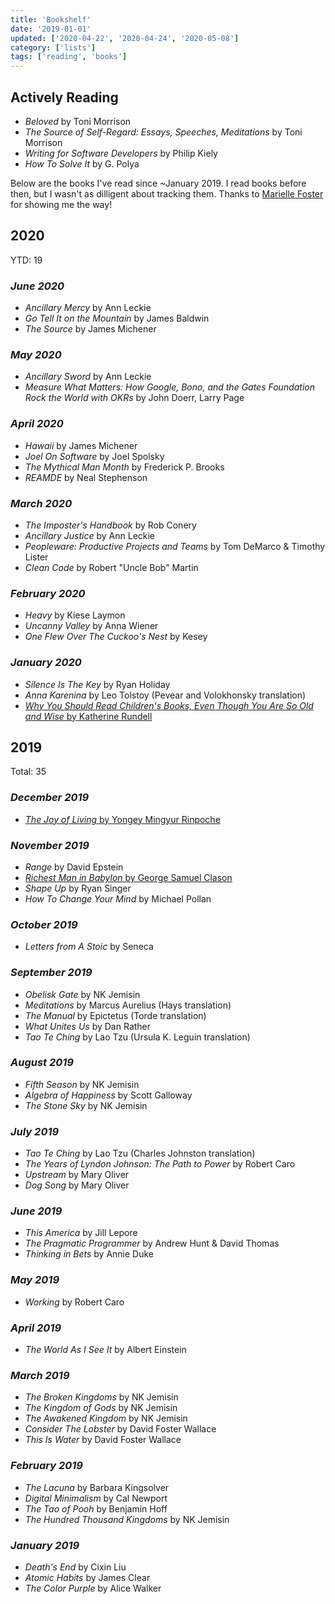 ```yaml
---
title: 'Bookshelf'
date: '2019-01-01'
updated: ['2020-04-22', '2020-04-24', '2020-05-08']
category: ['lists']
tags: ['reading', 'books']
---
```


## Actively Reading

-   _Beloved_ by Toni Morrison
-   _The Source of Self-Regard: Essays, Speeches, Meditations_ by Toni Morrison
-   _Writing for Software Developers_ by Philip Kiely
-   _How To Solve It_ by G. Polya

Below are the books I've read since ~January 2019. I read books before then, but I wasn't as dilligent about tracking them. Thanks to [Marielle Foster](https://github.com/mariellefoster/marf-books) for showing me the way!

## 2020

YTD: 19

### _June 2020_

-   _Ancillary Mercy_ by Ann Leckie
-   _Go Tell It on the Mountain_ by James Baldwin
-   _The Source_ by James Michener

### _May 2020_

-   _Ancillary Sword_ by Ann Leckie
-   _Measure What Matters: How Google, Bono, and the Gates Foundation Rock the World with OKRs_ by John Doerr, Larry Page

### _April 2020_

-   _Hawaii_ by James Michener
-   _Joel On Software_ by Joel Spolsky
-   _The Mythical Man Month_ by Frederick P. Brooks
-   _REAMDE_ by Neal Stephenson

### _March 2020_

-   _The Imposter's Handbook_ by Rob Conery
-   _Ancillary Justice_ by Ann Leckie
-   _Peopleware: Productive Projects and Teams_ by Tom DeMarco & Timothy Lister
-   _Clean Code_ by Robert "Uncle Bob" Martin

### _February 2020_

-   _Heavy_ by Kiese Laymon
-   _Uncanny Valley_ by Anna Wiener
-   _One Flew Over The Cuckoo's Nest_ by Kesey

### _January 2020_

-   _Silence Is The Key_ by Ryan Holiday
-   _Anna Karenina_ by Leo Tolstoy (Pevear and Volokhonsky translation)
-   [_Why You Should Read Children's Books, Even Though You Are So Old and Wise_ by Katherine Rundell](why-you-should-read-childrens-books)

## 2019

Total: 35

### _December 2019_

-   [_The Joy of Living_ by Yongey Mingyur Rinpoche](joy-of-living)

### _November 2019_

-   _Range_ by David Epstein
-   [_Richest Man in Babylon_ by George Samuel Clason](richest-man-in-babylon)
-   _Shape Up_ by Ryan Singer
-   _How To Change Your Mind_ by Michael Pollan

### _October 2019_

-   _Letters from A Stoic_ by Seneca

### _September 2019_

-   _Obelisk Gate_ by NK Jemisin
-   _Meditations_ by Marcus Aurelius (Hays translation)
-   _The Manual_ by Epictetus (Torde translation)
-   _What Unites Us_ by Dan Rather
-   _Tao Te Ching_ by Lao Tzu (Ursula K. Leguin translation)

### _August 2019_

-   _Fifth Season_ by NK Jemisin
-   _Algebra of Happiness_ by Scott Galloway
-   _The Stone Sky_ by NK Jemisin

### _July 2019_

-   _Tao Te Ching_ by Lao Tzu (Charles Johnston translation)
-   _The Years of Lyndon Johnson: The Path to Power_ by Robert Caro
-   _Upstream_ by Mary Oliver
-   _Dog Song_ by Mary Oliver

### _June 2019_

-   _This America_ by Jill Lepore
-   _The Pragmatic Programmer_ by Andrew Hunt & David Thomas
-   _Thinking in Bets_ by Annie Duke

### _May 2019_

-   _Working_ by Robert Caro

### _April 2019_

-   _The World As I See It_ by Albert Einstein

### _March 2019_

-   _The Broken Kingdoms_ by NK Jemisin
-   _The Kingdom of Gods_ by NK Jemisin
-   _The Awakened Kingdom_ by NK Jemisin
-   _Consider The Lobster_ by David Foster Wallace
-   _This Is Water_ by David Foster Wallace

### _February 2019_

-   _The Lacuna_ by Barbara Kingsolver
-   _Digital Minimalism_ by Cal Newport
-   _The Tao of Pooh_ by Benjamin Hoff
-   _The Hundred Thousand Kingdoms_ by NK Jemisin

### _January 2019_

-   _Death's End_ by Cixin Liu
-   _Atomic Habits_ by James Clear
-   _The Color Purple_ by Alice Walker
